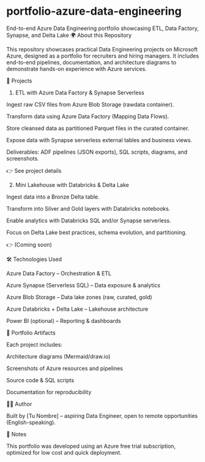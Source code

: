 # portfolio-azure-data-engineering
End-to-end Azure Data Engineering portfolio showcasing ETL, Data Factory, Synapse, and Delta Lake
🌍 About this Repository

This repository showcases practical Data Engineering projects on Microsoft Azure, designed as a portfolio for recruiters and hiring managers.
It includes end-to-end pipelines, documentation, and architecture diagrams to demonstrate hands-on experience with Azure services.

🚀 Projects
1. ETL with Azure Data Factory & Synapse Serverless

Ingest raw CSV files from Azure Blob Storage (rawdata container).

Transform data using Azure Data Factory (Mapping Data Flows).

Store cleansed data as partitioned Parquet files in the curated container.

Expose data with Synapse serverless external tables and business views.

Deliverables: ADF pipelines (JSON exports), SQL scripts, diagrams, and screenshots.

👉 See project details

2. Mini Lakehouse with Databricks & Delta Lake

Ingest data into a Bronze Delta table.

Transform into Silver and Gold layers with Databricks notebooks.

Enable analytics with Databricks SQL and/or Synapse serverless.

Focus on Delta Lake best practices, schema evolution, and partitioning.

👉 (Coming soon)

🛠️ Technologies Used

Azure Data Factory – Orchestration & ETL

Azure Synapse (Serverless SQL) – Data exposure & analytics

Azure Blob Storage – Data lake zones (raw, curated, gold)

Azure Databricks + Delta Lake – Lakehouse architecture

Power BI (optional) – Reporting & dashboards

📸 Portfolio Artifacts

Each project includes:

Architecture diagrams (Mermaid/draw.io)

Screenshots of Azure resources and pipelines

Source code & SQL scripts

Documentation for reproducibility

👨‍💻 Author

Built by [Tu Nombre] – aspiring Data Engineer, open to remote opportunities (English-speaking).

📌 Notes

This portfolio was developed using an Azure free trial subscription, optimized for low cost and quick deployment.
